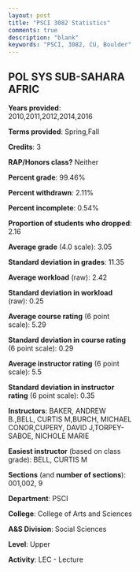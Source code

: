 ```yaml
---
layout: post
title: "PSCI 3082 Statistics"
comments: true
description: "blank"
keywords: "PSCI, 3082, CU, Boulder"
--- 
```

<head>
<script src="https://ajax.googleapis.com/ajax/libs/jquery/2.1.3/jquery.min.js"></script>
<script src="https://dl.dropboxusercontent.com/s/pc42nxpaw1ea4o9/highcharts.js?dl=0"></script>
<!-- <script src="../assets/js/highcharts.js"></script> -->
<style type="text/css">@font-face {
	font-family: "Bebas Neue";
	src: url(https://www.filehosting.org/file/details/544349/BebasNeue%20Regular.otf) format("opentype");
	}
	h1.Bebas { 
		font-family: "Bebas Neue", Verdana, Tahoma;
	}
</style>
</head>
<body>
	<div id="container" style="float: right; width: 45%; height: 88%; margin-left: 2.5%; margin-right: 2.5%;"></div>
	<script language="JavaScript">
		$(document).ready(function() {
		var chart = {type: 'column'};
		var title = {text: 'Grade Distribution'};
		var xAxis = {categories: ['A','B','C','D','F'],crosshair: true};
		var yAxis = {min: 0,title: {text: 'Percentage'}};
		var tooltip = {headerFormat: '<center><b><span style="font-size:20px">{point.key}</span></b></center>',
		               pointFormat: '<td style="padding:0"><b>{point.y:.1f}%</b></td>',
		               footerFormat: '</table>',shared: true,useHTML: true};
		var plotOptions = {column: {pointPadding: 0.0,borderWidth: 0}};  
		var credits = {enabled: false};var series= [{name: 'Percent',data: [36.29,42.38,16.07,3.6,1.66,]}];
		var json = {};
		json.chart = chart;
		json.title = title;
		json.tooltip = tooltip;
		json.xAxis = xAxis;
		json.yAxis = yAxis;  
		json.series = series;
		json.plotOptions = plotOptions;  
		json.credits = credits;
		$('#container').highcharts(json);
	});
	</script>
</body>
			   
## POL SYS SUB-SAHARA AFRIC

**Years provided**: 2010,2011,2012,2014,2016

**Terms provided**: Spring,Fall

**Credits**: 3

**RAP/Honors class?** Neither

**Percent grade**: 99.46%

**Percent withdrawn**: 2.11%

**Percent incomplete**: 0.54%

**Proportion of students who dropped**: 2.16

**Average grade** (4.0 scale): 3.05

**Standard deviation in grades**: 11.35

**Average workload** (raw): 2.42

**Standard deviation in workload** (raw): 0.25

**Average course rating** (6 point scale): 5.29

**Standard deviation in course rating** (6 point scale): 0.29

**Average instructor rating** (6 point scale): 5.5

**Standard deviation in instructor rating** (6 point scale): 0.35

**Instructors**: BAKER, ANDREW B.,BELL, CURTIS M,BURCH, MICHAEL CONOR,CUPERY, DAVID J,TORPEY-SABOE, NICHOLE MARIE

**Easiest instructor** (based on class grade): BELL, CURTIS M

**Sections** (and **number of sections**): 001,002, 9

**Department**: PSCI

**College**: College of Arts and Sciences

**A&S Division**: Social Sciences

**Level**: Upper

**Activity**: LEC - Lecture